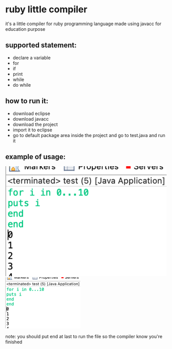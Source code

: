 # ruby little compiler

it's a little compiler for ruby programming language made using javacc for education purpose
## supported statement:
* declare a variable
* for
* if 
* print
* while
* do while

## how to run it:
* download eclipse
* download javacc
* download the project 
* import it to eclipse
* go to default package area inside the project and go to test.java and run it

## example of usage:
<img width="804" alt="Screenshot 2023-03-15 at 1 37 00 PM" src="./Screenshot 2023-03-15 at 1.45.31 PM.png">
<img width="234" alt="Screenshot 2023-03-15 at 1 39 47 PM" src="Screenshot 2023-03-15 at 1.45.31 PM.png">

note: you should put end at last to run the file so the compiler know you're finished

